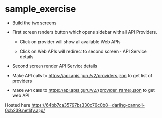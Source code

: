 # sample_exercise

* Build the two screens
* First screen renders button which opens sidebar with all API Providers.
	* Click on provider will show all available Web APIs.

	* Click on Web APIs will redirect to second screen - API Service details

* Second screen render API Service details

* Make API calls to https://api.apis.guru/v2/providers.json to get list of providers

* Make API calls to https://api.apis.guru/v2/{provider_name}.json to get web API


Hosted here https://64bb7ca35797ba330c76c0b8--darling-cannoli-0cb239.netlify.app/